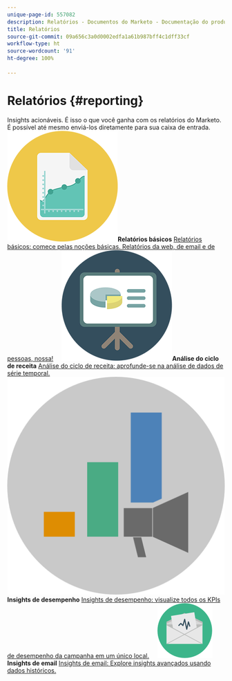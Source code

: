 ```yaml
---
unique-page-id: 557082
description: Relatórios - Documentos do Marketo - Documentação do produto
title: Relatórios
source-git-commit: 09a656c3a0d0002edfa1a61b987bff4c1dff33cf
workflow-type: ht
source-wordcount: '91'
ht-degree: 100%

---
```



# Relatórios {#reporting}

Insights acionáveis. É isso o que você ganha com os relatórios do Marketo. É possível até mesmo enviá-los diretamente para sua caixa de entrada.
**![Relatórios básicos](assets/documents-bookmarks-17.png)Relatórios básicos** [Relatórios básicos: comece pelas noções básicas. Relatórios da web, de email e de pessoas, nossa!](https://docs.marketo.com/display/DOCS/Basic+Reporting)     **![Análise do ciclo de receita](assets/seo-08.png)Análise do ciclo de receita** [Análise do ciclo de receita: aprofunde-se na análise de dados de série temporal.](https://docs.marketo.com/display/DOCS/Revenue+Cycle+Analytics)     **![Insights de desempenho](assets/mpi-for-docs-2x.png)Insights de desempenho** [Insights de desempenho: visualize todos os KPIs de desempenho da campanha em um único local.](https://docs.marketo.com/display/DOCS/Marketing+Performance+Insights)     **![Insights de email](assets/email-insights.png)Insights de email** [Insights de email: Explore insights avançados usando dados históricos.](https://docs.marketo.com/display/DOCS/Email+Insights)
